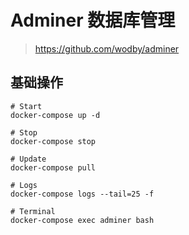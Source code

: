 # Adminer 数据库管理

> https://github.com/wodby/adminer

## 基础操作

```shell
# Start
docker-compose up -d

# Stop
docker-compose stop

# Update
docker-compose pull

# Logs
docker-compose logs --tail=25 -f

# Terminal
docker-compose exec adminer bash
```
